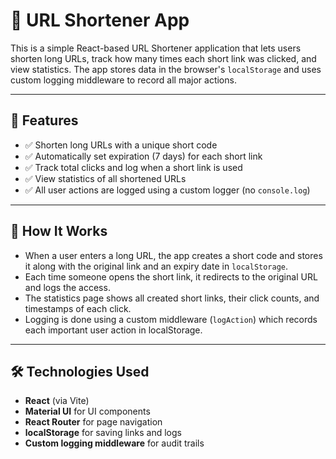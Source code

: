 # 🔗 URL Shortener App

This is a simple React-based URL Shortener application that lets users shorten long URLs, track how many times each short link was clicked, and view statistics. The app stores data in the browser's `localStorage` and uses custom logging middleware to record all major actions.

---

## 🚀 Features

- ✅ Shorten long URLs with a unique short code
- ✅ Automatically set expiration (7 days) for each short link
- ✅ Track total clicks and log when a short link is used
- ✅ View statistics of all shortened URLs
- ✅ All user actions are logged using a custom logger (no `console.log`)

---

## 🧠 How It Works

- When a user enters a long URL, the app creates a short code and stores it along with the original link and an expiry date in `localStorage`.
- Each time someone opens the short link, it redirects to the original URL and logs the access.
- The statistics page shows all created short links, their click counts, and timestamps of each click.
- Logging is done using a custom middleware (`logAction`) which records each important user action in localStorage.

---

## 🛠️ Technologies Used

- **React** (via Vite)
- **Material UI** for UI components
- **React Router** for page navigation
- **localStorage** for saving links and logs
- **Custom logging middleware** for audit trails
